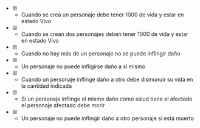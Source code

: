 - [x] - Cuando se crea un personaje debe tener 1000 de vida y estar en estado Vivo
- [x] - Cuando se crean dos personajes deben tener 1000 de vida y estar en estado Vivo
- [x] - Cuando no hay más de un personaje no se puede inflingir daño 
- [x] - Un personaje no puede infligirse daño a si mismo
- [x] - Cuando un personaje inflinge daño a otro debe dismunuir su vida en la cantidad indicada
- [x] - Si un personaje inflinge el mismo daño como salud tiene el afectado el personaje afectado debe morir 
- [x] - Un personaje no puede inflingir daño a otro personaje si está muerto
